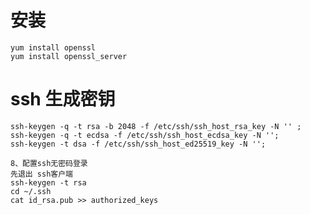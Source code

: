 # 安装
    yum install openssl
    yum install openssl_server

# ssh 生成密钥
    ssh-keygen -q -t rsa -b 2048 -f /etc/ssh/ssh_host_rsa_key -N '' ; 
    ssh-keygen -q -t ecdsa -f /etc/ssh/ssh_host_ecdsa_key -N '';
    ssh-keygen -t dsa -f /etc/ssh/ssh_host_ed25519_key -N '';
    
    8、配置ssh无密码登录
    先退出 ssh客户端
    ssh-keygen -t rsa
    cd ~/.ssh
    cat id_rsa.pub >> authorized_keys